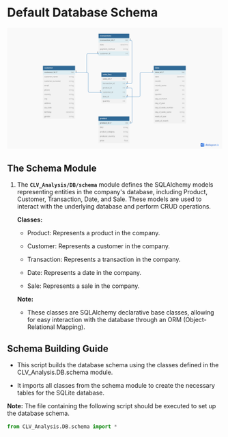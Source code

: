 # **Default Database Schema**

<img src="/img/Group2_ERD.png" alt="Image">


## **The Schema Module**

1. The **`CLV_Analysis/DB/schema`** module defines the SQLAlchemy models representing entities in the company's database, including Product, Customer, Transaction, Date, and Sale. These models are used to interact with the underlying database and perform CRUD operations.

    **Classes:**

    - Product: Represents a product in the company.

    - Customer: Represents a customer in the company.

    - Transaction: Represents a transaction in the company.

    - Date: Represents a date in the company.

    - Sale: Represents a sale in the company.

    **Note:**

    - These classes are SQLAlchemy declarative base classes, allowing for easy interaction with the database through an ORM (Object-Relational Mapping).


## **Schema Building Guide**

* This script builds the database schema using the classes defined in the CLV_Analysis.DB.schema module.

* It imports all classes from the schema module to create the necessary tables for the SQLite database.

**Note:** The file containing the following script should be executed to set up the database schema.

```py
from CLV_Analysis.DB.schema import *
```

